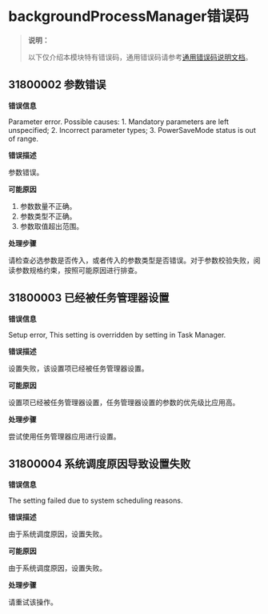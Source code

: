 # backgroundProcessManager错误码

<!--Kit: Background Tasks Kit-->
<!--Subsystem: Resourceschedule-->
<!--Owner: @hongjianfeng-->
<!--Designer: @zhouben25-->
<!--Tester: @fenglili18-->
<!--Adviser: @Brilliantry_Rui-->

> **说明：**
>
> 以下仅介绍本模块特有错误码，通用错误码请参考[通用错误码说明文档](../errorcode-universal.md)。

## 31800002 参数错误

**错误信息**

Parameter error. Possible causes: 1. Mandatory parameters are left unspecified; 2. Incorrect parameter types; 3. PowerSaveMode status is out of range.

**错误描述**

参数错误。

**可能原因**

1. 参数数量不正确。
2. 参数类型不正确。
3. 参数取值超出范围。

**处理步骤**

请检查必选参数是否传入，或者传入的参数类型是否错误。对于参数校验失败，阅读参数规格约束，按照可能原因进行排查。

## 31800003 已经被任务管理器设置

**错误信息**

Setup error, This setting is overridden by setting in Task Manager.

**错误描述**

设置失败，该设置项已经被任务管理器设置。

**可能原因**

设置项已经被任务管理器设置，任务管理器设置的参数的优先级比应用高。

**处理步骤**

尝试使用任务管理器应用进行设置。

## 31800004 系统调度原因导致设置失败

**错误信息**

The setting failed due to system scheduling reasons.

**错误描述**

由于系统调度原因，设置失败。

**可能原因**

由于系统调度原因，设置失败。

**处理步骤**

请重试该操作。